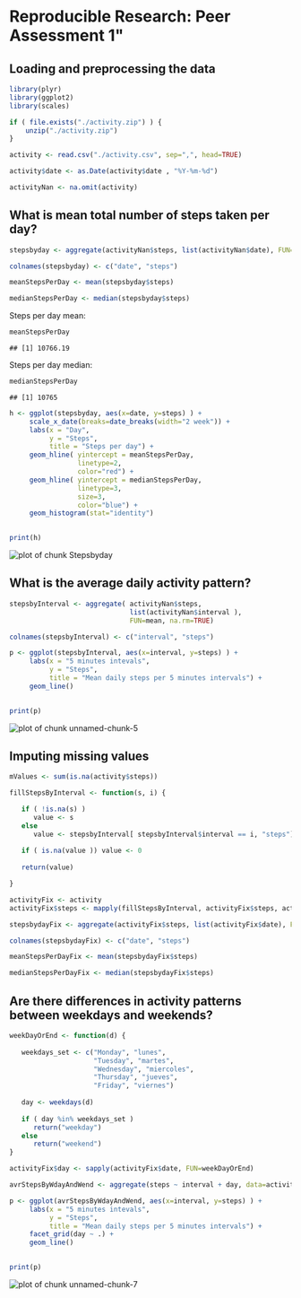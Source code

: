
# Reproducible Research: Peer Assessment 1"


## Loading and preprocessing the data


```r
library(plyr)
library(ggplot2)
library(scales)

if ( file.exists("./activity.zip") ) {
    unzip("./activity.zip")
}

activity <- read.csv("./activity.csv", sep=",", head=TRUE)

activity$date <- as.Date(activity$date , "%Y-%m-%d")

activityNan <- na.omit(activity)
```

## What is mean total number of steps taken per day?


```r
stepsbyday <- aggregate(activityNan$steps, list(activityNan$date), FUN=sum )

colnames(stepsbyday) <- c("date", "steps") 

meanStepsPerDay <- mean(stepsbyday$steps)

medianStepsPerDay <- median(stepsbyday$steps)
```

Steps per day mean:


```r
meanStepsPerDay
```

```
## [1] 10766.19
```

Steps per day median:


```r
medianStepsPerDay
```

```
## [1] 10765
```


```r
h <- ggplot(stepsbyday, aes(x=date, y=steps) ) +
     scale_x_date(breaks=date_breaks(width="2 week")) + 
     labs(x = "Day", 
          y = "Steps", 
          title = "Steps per day") +
     geom_hline( yintercept = meanStepsPerDay, 
                 linetype=2,
                 color="red") + 
     geom_hline( yintercept = medianStepsPerDay, 
                 linetype=3,
                 size=3,
                 color="blue") +           
     geom_histogram(stat="identity")
       

print(h)
```

![plot of chunk Stepsbyday](figure/Stepsbyday-1.png)

## What is the average daily activity pattern?


```r
stepsbyInterval <- aggregate( activityNan$steps, 
                              list(activityNan$interval ),
                              FUN=mean, na.rm=TRUE)

colnames(stepsbyInterval) <- c("interval", "steps") 

p <- ggplot(stepsbyInterval, aes(x=interval, y=steps) ) +
     labs(x = "5 minutes intevals", 
          y = "Steps", 
          title = "Mean daily steps per 5 minutes intervals") +           
     geom_line()
       

print(p)
```

![plot of chunk unnamed-chunk-5](figure/unnamed-chunk-5-1.png)


## Imputing missing values


```r
mValues <- sum(is.na(activity$steps))

fillStepsByInterval <- function(s, i) { 

   if ( !is.na(s) ) 
      value <- s
   else
      value <- stepsbyInterval[ stepsbyInterval$interval == i, "steps"]
     
   if ( is.na(value )) value <- 0
   
   return(value)    

} 

activityFix <- activity
activityFix$steps <- mapply(fillStepsByInterval, activityFix$steps, activityFix$interval)

stepsbydayFix <- aggregate(activityFix$steps, list(activityFix$date), FUN=sum )

colnames(stepsbydayFix) <- c("date", "steps") 

meanStepsPerDayFix <- mean(stepsbydayFix$steps)

medianStepsPerDayFix <- median(stepsbydayFix$steps)
```

## Are there differences in activity patterns between weekdays and weekends?


```r
weekDayOrEnd <- function(d) { 
 
   weekdays_set <- c("Monday", "lunes", 
                     "Tuesday", "martes", 
                     "Wednesday", "miercoles",
                     "Thursday", "jueves",
                     "Friday", "viernes")
 
   day <- weekdays(d)
   
   if ( day %in% weekdays_set )
      return("weekday")
   else
      return("weekend")
}

activityFix$day <- sapply(activityFix$date, FUN=weekDayOrEnd)

avrStepsByWdayAndWend <- aggregate(steps ~ interval + day, data=activityFix, mean)

p <- ggplot(avrStepsByWdayAndWend, aes(x=interval, y=steps) ) +
     labs(x = "5 minutes intevals", 
          y = "Steps", 
          title = "Mean daily steps per 5 minutes intervals") + 
     facet_grid(day ~ .) +       
     geom_line()
       

print(p)
```

![plot of chunk unnamed-chunk-7](figure/unnamed-chunk-7-1.png)
